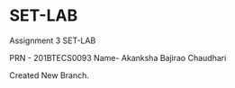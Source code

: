 # SET-LAB
Assignment 3 SET-LAB

PRN - 201BTECS0093
Name- Akanksha Bajirao Chaudhari

Created New Branch.
